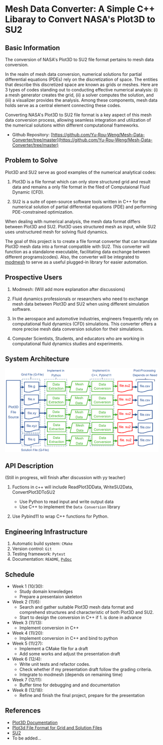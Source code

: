 # Mesh Data Converter: A Simple C++ Libaray to Convert NASA's Plot3D to SU2


## Basic Information

The conversion of NASA's Plot3D to SU2 file format pertains to mesh data conversion.

In the realm of mesh data conversion, numerical solutions for partial differential
equations (PDEs) rely on the discretization of space. The entities that describe this
discretized space are known as grids or meshes.  Here are 3 types of codes standing out 
to conducting effective numerical analysis: (i) a mesh generator creates the grid, (ii) 
a solver computes the solution, and (iii) a visualizer provides the analysis. Among these 
components, mesh data holds serve as a central element connecting these codes.

Converting NASA's Plot3D to SU2 file format is a key aspect of this mesh data conversion 
process, allowing seamless integration and utilization of the numerical solutions within 
different computational frameworks.

* Github Repository: [https://github.com/Yu-Rou-Weng/Mesh-Data-Converter/tree/master](https://github.com/Yu-Rou-Weng/Mesh-Data-Converter/tree/master)

## Problem to Solve

Plot3D and SU2 serve as good examples of the numerical analytical codes:

1. Plot3D is a file format which can only store structured grid and result data and 
  remains a only file format in the filed of Computaional Fluid Dynamic (CFD).

2. SU2 is a suite of open-source software tools written in C++ for the numerical solution 
  of partial differential equations (PDE) and performing PDE-constrained optimization.

When dealing with numerical analysis, the mesh data format differs between Plot3D and SU2. 
Plot3D uses structured mesh as input, while SU2 uses unstructured mesh for solving fluid dynamics.

The goal of this project is to create a file format converter that can translate Plot3D mesh data 
into a format compatible with SU2. This converter will function as a standalone executable, facilitating data exchange between different programs(codes). Also, the converter will be integrated to [modmesh](https://github.com/solvcon/modmesh) to serve as a useful plugged-in library for easier automation.

## Prospective Users

1. Modmesh: (Will add more explanation after discussions)

2. Fluid dynamics professionals or researchers who need to exchange mesh data between Plot3D and SU2 when using different simulation software.

3. In the aerospace and automotive industries, engineers frequently rely on computational fluid dynamics (CFD) simulations. This converter offers a more precise mesh data conversion solution 
for their simulations.

4. Computer Scientists, Students, and educators who are working in computational fluid dynamics studies and experiments.

## System Architecture

![image](https://github.com/Yu-Rou-Weng/Mesh-Data-Converter/blob/try/project/Yu-Rou-Weng/image/ConceptFlowChart.png)

## API Description

(Still in progress, will finish after discussion with yy teacher)

1. Fuctions in c++ will include ReadPlot3DData, WriteSU2Data, ConvertPlot3DToSU2
   - Use Python to read input and write output data
   - Use C++ to implement the `Data Conversion` library

2. Use Pybind11 to wrap C++ functions for Python.

## Engineering Infrastructure

1. Automatic build system: `CMake`
2. Version control: `Git`
3. Testing framework: `Pytest`
4. Documentation: `README`, [`PyDoc`](https://marketplace.visualstudio.com/items?itemName=njpwerner.autodocstring)

## Schedule

* Week 1 (10/30):  
     - Study domain knwoledges  
     - Prepare a presentaion skeleton  
* Week 2 (11/6):  
     - Search and gather suitable Plot3D mesh data format and comprehend structures and characteristic of both Plot3D and SU2.  
     - Start to design the conversion in C++ if 1. is done in advance
* Week 3 (11/13):  
     - Implement conversion in C++
* Week 4 (11/20):  
     - Implement conversion in C++ and bind to python
* Week 5 (11/27):  
     - Implement a CMake file for a draft  
     - Add some works and adjust the presentation draft
* Week 6 (12/4):  
     - Write unit tests and refactor codes.  
     - Check whether if my presentation draft follow the grading criteria.  
     - Integrate to modmesh (depends on remaining time)
* Week 7 (12/11):  
     - Buffer time for debugging and and documentation
* Week 8 (12/18):  
     - Refine and finish the final project, prepare for the presentation

## References

- [Plot3D Documentation](https://nasa.github.io/Plot3D_utilities/_build/html/)
- [Plot3d File Format for Grid and Solution Files](https://www.grc.nasa.gov/www/wind/valid/plot3d.html)
- [SU2](https://su2code.github.io/)
- To be added…
